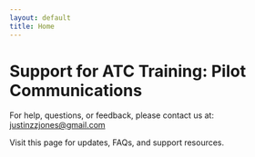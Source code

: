 ```yaml
---
layout: default
title: Home
---
```

# Support for ATC Training: Pilot Communications

For help, questions, or feedback, please contact us at: justinzzjones@gmail.com

Visit this page for updates, FAQs, and support resources.